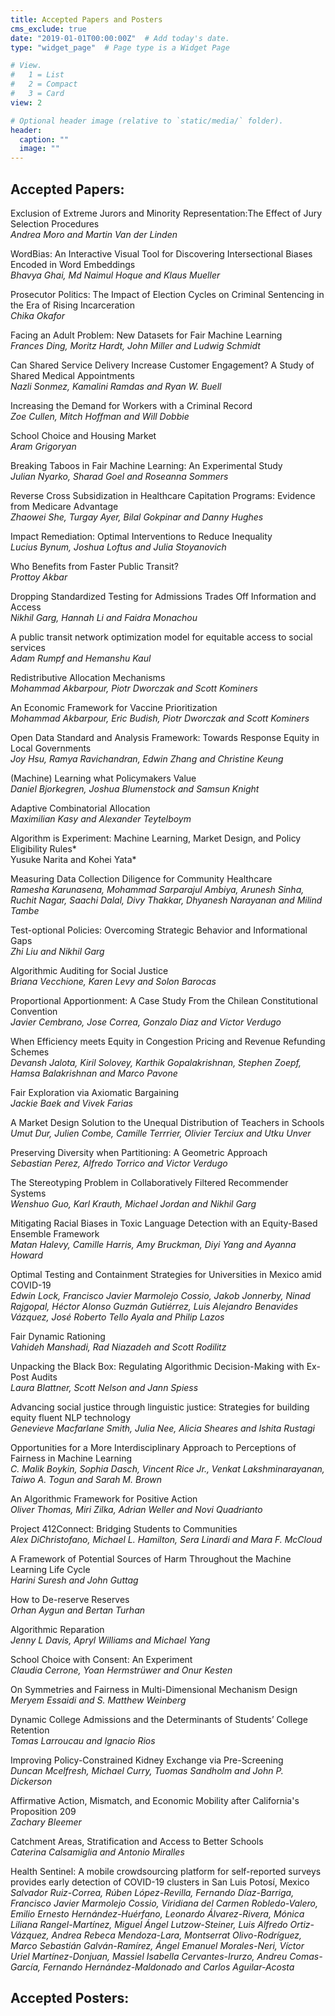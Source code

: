 ```yaml
---
title: Accepted Papers and Posters
cms_exclude: true
date: "2019-01-01T00:00:00Z"  # Add today's date.
type: "widget_page"  # Page type is a Widget Page

# View.
#   1 = List
#   2 = Compact
#   3 = Card
view: 2

# Optional header image (relative to `static/media/` folder).
header:
  caption: ""
  image: ""
---
```


## Accepted Papers:  
Exclusion of Extreme Jurors and Minority Representation:The Effect of Jury Selection Procedures  
*Andrea Moro and Martin Van der Linden*

WordBias: An Interactive Visual Tool for Discovering Intersectional Biases Encoded in Word Embeddings  
*Bhavya Ghai, Md Naimul Hoque and Klaus Mueller*

Prosecutor Politics: The Impact of Election Cycles on Criminal Sentencing in the Era of Rising Incarceration  
*Chika Okafor*

Facing an Adult Problem: New Datasets for Fair Machine Learning   
*Frances Ding, Moritz Hardt, John Miller and Ludwig Schmidt*

Can Shared Service Delivery Increase Customer Engagement? A Study of Shared Medical Appointments  
*Nazli Sonmez, Kamalini Ramdas and Ryan W. Buell*

Increasing the Demand for Workers with a Criminal Record   	
*Zoe Cullen, Mitch Hoffman and Will Dobbie*

School Choice and Housing Market  
*Aram Grigoryan*

Breaking Taboos in Fair Machine Learning: An Experimental Study  
*Julian Nyarko, Sharad Goel and Roseanna Sommers*

Reverse Cross Subsidization in Healthcare Capitation Programs: Evidence from Medicare Advantage  
*Zhaowei She, Turgay Ayer, Bilal Gokpinar and Danny Hughes*

Impact Remediation: Optimal Interventions to Reduce Inequality  
*Lucius Bynum, Joshua Loftus and Julia Stoyanovich*

Who Benefits from Faster Public Transit?  
*Prottoy Akbar*

Dropping Standardized Testing for Admissions Trades Off Information and Access  
*Nikhil Garg, Hannah Li and Faidra Monachou*

A public transit network optimization model for equitable access to social services  
*Adam Rumpf and Hemanshu Kaul*

Redistributive Allocation Mechanisms  
*Mohammad Akbarpour, Piotr Dworczak and Scott Kominers*

An Economic Framework for Vaccine Prioritization  
*Mohammad Akbarpour, Eric Budish, Piotr Dworczak and Scott Kominers*

Open Data Standard and Analysis Framework: Towards Response Equity in Local Governments  
*Joy Hsu, Ramya Ravichandran, Edwin Zhang and Christine Keung*

(Machine) Learning what Policymakers Value  
*Daniel Bjorkegren, Joshua Blumenstock and Samsun Knight*

Adaptive Combinatorial Allocation  
*Maximilian Kasy and Alexander Teytelboym*

Algorithm is Experiment: Machine Learning, Market Design, and Policy Eligibility Rules*  
Yusuke Narita and Kohei Yata*

Measuring Data Collection Diligence for Community Healthcare  
*Ramesha Karunasena, Mohammad Sarparajul Ambiya, Arunesh Sinha, Ruchit Nagar, Saachi Dalal, Divy Thakkar, Dhyanesh Narayanan and Milind Tambe*

Test-optional Policies: Overcoming Strategic Behavior and Informational Gaps  
*Zhi Liu and Nikhil Garg*

Algorithmic Auditing for Social Justice  
*Briana Vecchione, Karen Levy and Solon Barocas*

Proportional Apportionment: A Case Study From the Chilean Constitutional Convention  
*Javier Cembrano, Jose Correa, Gonzalo Diaz and Victor Verdugo*

When Efficiency meets Equity in Congestion Pricing and Revenue Refunding Schemes  
*Devansh Jalota, Kiril Solovey, Karthik Gopalakrishnan, Stephen Zoepf, Hamsa Balakrishnan and Marco Pavone*

Fair Exploration via Axiomatic Bargaining  
*Jackie Baek and Vivek Farias*

A Market Design Solution to the Unequal Distribution of Teachers in Schools  
*Umut Dur, Julien Combe, Camille Terrrier, Olivier Terciux and Utku Unver*

Preserving Diversity when Partitioning: A Geometric Approach  
*Sebastian Perez, Alfredo Torrico and Victor Verdugo*

The Stereotyping Problem in Collaboratively Filtered Recommender Systems  
*Wenshuo Guo, Karl Krauth, Michael Jordan and Nikhil Garg*

Mitigating Racial Biases in Toxic Language Detection with an Equity-Based Ensemble Framework  
*Matan Halevy, Camille Harris, Amy Bruckman, Diyi Yang and Ayanna Howard*

Optimal Testing and Containment Strategies for Universities in Mexico amid COVID-19  
*Edwin Lock, Francisco Javier Marmolejo Cossio, Jakob Jonnerby, Ninad Rajgopal, Héctor Alonso Guzmán Gutiérrez, Luis Alejandro Benavides Vázquez, José Roberto Tello Ayala and Philip Lazos*

Fair Dynamic Rationing  
*Vahideh Manshadi, Rad Niazadeh and Scott Rodilitz*

Unpacking the Black Box: Regulating Algorithmic Decision-Making with Ex-Post Audits  
*Laura Blattner, Scott Nelson and Jann Spiess*

Advancing social justice through linguistic justice: Strategies for building equity fluent NLP technology  
*Genevieve Macfarlane Smith, Julia Nee, Alicia Sheares and Ishita Rustagi*

Opportunities for a More Interdisciplinary Approach to Perceptions of Fairness in Machine Learning  
*C. Malik Boykin, Sophia Dasch, Vincent Rice Jr., Venkat Lakshminarayanan, Taiwo A. Togun and Sarah M. Brown*

An Algorithmic Framework for Positive Action  
*Oliver Thomas, Miri Zilka, Adrian Weller and Novi Quadrianto*

Project 412Connect: Bridging Students to Communities  
*Alex DiChristofano, Michael L. Hamilton, Sera Linardi and Mara F. McCloud*

A Framework of Potential Sources of Harm Throughout the Machine Learning Life Cycle  
*Harini Suresh and John Guttag*

How to De-reserve Reserves  
*Orhan Aygun and Bertan Turhan*

Algorithmic Reparation  
*Jenny L Davis, Apryl Williams and Michael Yang*

School Choice with Consent: An Experiment  
*Claudia Cerrone, Yoan Hermstrüwer and Onur Kesten*

On Symmetries and Fairness in Multi-Dimensional Mechanism Design  
*Meryem Essaidi and S. Matthew Weinberg*

Dynamic College Admissions and the Determinants of Students’ College Retention  
*Tomas Larroucau and Ignacio Rios*

Improving Policy-Constrained Kidney Exchange via Pre-Screening  
*Duncan Mcelfresh, Michael Curry, Tuomas Sandholm and John P. Dickerson*

Affirmative Action, Mismatch, and Economic Mobility after California's Proposition 209  
*Zachary Bleemer*

Catchment Areas, Stratification and Access to Better Schools  
*Caterina Calsamiglia and Antonio Miralles*

Health Sentinel: A mobile crowdsourcing platform for self-reported surveys provides early detection of COVID-19 clusters in San Luis Potosí, Mexico  
*Salvador Ruiz-Correa, Rúben López-Revilla, Fernando Díaz-Barriga, Francisco Javier Marmolejo Cossio, Viridiana del Carmen Robledo-Valero, Emilio Ernesto Hernández-Huérfano, Leonardo Álvarez-Rivera, Mónica Liliana Rangel-Martínez, Miguel Ángel Lutzow-Steiner, Luis Alfredo Ortiz-Vázquez, Andrea Rebeca Mendoza-Lara, Montserrat Olivo-Rodríguez, Marco Sebastián Galván-Ramírez, Ángel Emanuel Morales-Neri, Víctor Uriel Martínez-Donjuan, Massiel Isabella Cervantes-Irurzo, Andreu Comas-García, Fernando Hernández-Maldonado and Carlos Aguilar-Acosta*



## Accepted Posters:
